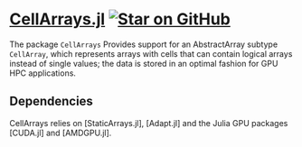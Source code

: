 # [CellArrays.jl](https://github.com/omlins/CellArrays.jl) [![Star on GitHub](https://img.shields.io/github/stars/omlins/CellArrays.jl.svg)](https://github.com/omlins/CellArrays.jl/stargazers)
The package `CellArrays` Provides support for an AbstractArray subtype `CellArray`, which represents arrays with cells that can contain logical arrays instead of single values; the data is stored in an optimal fashion for GPU HPC applications.

## Dependencies
CellArrays relies on [StaticArrays.jl], [Adapt.jl] and the Julia GPU packages [CUDA.jl] and [AMDGPU.jl].
